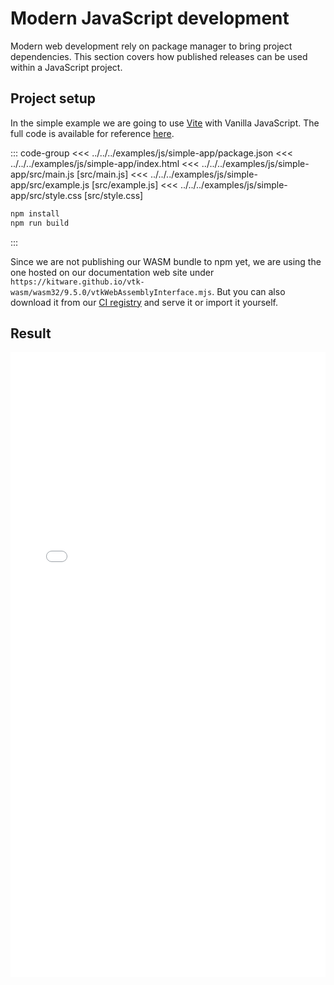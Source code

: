 # Modern JavaScript development

Modern web development rely on package manager to bring project dependencies. This section covers how published releases can be used within a JavaScript project.

## Project setup

In the simple example we are going to use [Vite](https://vite.dev/) with Vanilla JavaScript. The full code is available for reference [here](https://github.com/Kitware/vtk-wasm/tree/main/examples/js/simple-app).

::: code-group
<<< ../../../examples/js/simple-app/package.json
<<< ../../../examples/js/simple-app/index.html
<<< ../../../examples/js/simple-app/src/main.js [src/main.js]
<<< ../../../examples/js/simple-app/src/example.js [src/example.js]
<<< ../../../examples/js/simple-app/src/style.css [src/style.css]
```bash [Install/Build]
npm install
npm run build
```
:::

Since we are not publishing our WASM bundle to npm yet, we are using the one hosted on our documentation web site under `https://kitware.github.io/vtk-wasm/wasm32/9.5.0/vtkWebAssemblyInterface.mjs`. But you can also download it from our [CI registry](https://gitlab.kitware.com/vtk/vtk/-/packages?orderBy=created_at&sort=desc&search[]=wasm) and serve it or import it yourself.


## Result

<iframe src="/vtk-wasm/demo/simple-app/index.html" style="width: 100%; height: 25vh; border: none;"></iframe>

